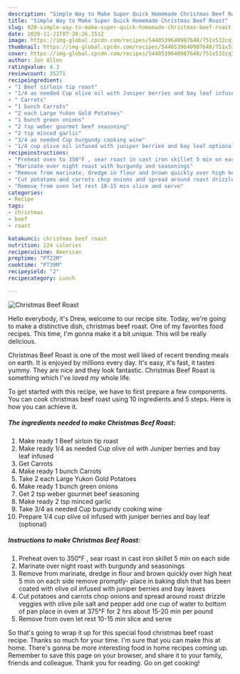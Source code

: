 ```yaml
---
description: "Simple Way to Make Super Quick Homemade Christmas Beef Roast"
title: "Simple Way to Make Super Quick Homemade Christmas Beef Roast"
slug: 928-simple-way-to-make-super-quick-homemade-christmas-beef-roast
date: 2020-11-21T07:20:26.151Z
image: https://img-global.cpcdn.com/recipes/5440539640987648/751x532cq70/christmas-beef-roast-recipe-main-photo.jpg
thumbnail: https://img-global.cpcdn.com/recipes/5440539640987648/751x532cq70/christmas-beef-roast-recipe-main-photo.jpg
cover: https://img-global.cpcdn.com/recipes/5440539640987648/751x532cq70/christmas-beef-roast-recipe-main-photo.jpg
author: Jon Allen
ratingvalue: 4.3
reviewcount: 35271
recipeingredient:
- "1 Beef sirloin tip roast"
- "1/4 as needed Cup olive oil with Juniper berries and bay leaf infused"
- " Carrots"
- "1 bunch Carrots"
- "2 each Large Yukon Gold Potatoes"
- "1 bunch green onions"
- "2 tsp weber gourmet beef seasoning"
- "2 tsp minced garlic"
- "3/4 as needed Cup burgundy cooking wine"
- "1/4 cup olive oil infused with juniper berries and bay leaf optional"
recipeinstructions:
- "Preheat oven to 350°F , sear roast in cast iron skillet 5 min on each side"
- "Marinate over night roast with burgundy and seasonings"
- "Remove from marinate, dredge in flour and brown quickly over high heat 5 min on each side remove promptly- place in baking dish that has been coated with olive oil infused with juniper berries and bay leaves"
- "Cut potatoes and carrots chop onions and spread around roast drizzle veggies with olive pile salt and pepper  add one cup of water to bottom of pan  place in oven at 375°F for 2 hrs about 15-20 min per pound"
- "Remove from oven let rest 10-15 min slice and serve"
categories:
- Recipe
tags:
- christmas
- beef
- roast

katakunci: christmas beef roast 
nutrition: 224 calories
recipecuisine: American
preptime: "PT22M"
cooktime: "PT39M"
recipeyield: "2"
recipecategory: Lunch

---
```



![Christmas Beef Roast](https://img-global.cpcdn.com/recipes/5440539640987648/751x532cq70/christmas-beef-roast-recipe-main-photo.jpg)

Hello everybody, it's Drew, welcome to our recipe site. Today, we're going to make a distinctive dish, christmas beef roast. One of my favorites food recipes. This time, I'm gonna make it a bit unique. This will be really delicious.

Christmas Beef Roast is one of the most well liked of recent trending meals on earth. It is enjoyed by millions every day. It's easy, it's fast, it tastes yummy. They are nice and they look fantastic. Christmas Beef Roast is something which I've loved my whole life.




To get started with this recipe, we have to first prepare a few components. You can cook christmas beef roast using 10 ingredients and 5 steps. Here is how you can achieve it.

<!--inarticleads1-->

##### The ingredients needed to make Christmas Beef Roast:

1. Make ready 1 Beef sirloin tip roast
1. Make ready 1/4 as needed Cup olive oil with Juniper berries and bay leaf infused
1. Get  Carrots
1. Make ready 1 bunch Carrots
1. Take 2 each Large Yukon Gold Potatoes
1. Make ready 1 bunch green onions
1. Get 2 tsp weber gourmet beef seasoning
1. Make ready 2 tsp minced garlic
1. Take 3/4 as needed Cup burgundy cooking wine
1. Prepare 1/4 cup olive oil infused with juniper berries and bay leaf (optional)




<!--inarticleads2-->

##### Instructions to make Christmas Beef Roast:

1. Preheat oven to 350°F , sear roast in cast iron skillet 5 min on each side
1. Marinate over night roast with burgundy and seasonings
1. Remove from marinate, dredge in flour and brown quickly over high heat 5 min on each side remove promptly- place in baking dish that has been coated with olive oil infused with juniper berries and bay leaves
1. Cut potatoes and carrots chop onions and spread around roast drizzle veggies with olive pile salt and pepper  add one cup of water to bottom of pan  place in oven at 375°F for 2 hrs about 15-20 min per pound
1. Remove from oven let rest 10-15 min slice and serve




So that's going to wrap it up for this special food christmas beef roast recipe. Thanks so much for your time. I'm sure that you can make this at home. There's gonna be more interesting food in home recipes coming up. Remember to save this page on your browser, and share it to your family, friends and colleague. Thank you for reading. Go on get cooking!
